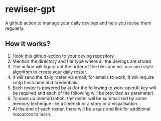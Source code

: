 # rewiser-gpt

A github action to manage your daily devlogs and help you revise them regularly.

## How it works?

1. Hook this github-action to your devlog repository
2. Mention the directory and file type where all the devlogs are stored
3. The action will figure out the order of the files and will use anki style algorithm to create your daily roster.
4. It will send the daily roster via email, for emails to work, it will require smtp hostname and credentials.
5. Each roster is powered by ai (for the following to work openAI key will be required and each of the following will be provided as parameter):
  1. To ease up memorization, the roster will be summarized by some memory technique like a limerick or a story or a visualisation.
  2. At the end of each roster, there will be a quiz and link for additional resources to learn.
